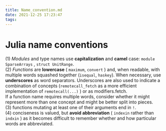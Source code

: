 ```yaml
---
title: Name_convention.md
date: 2021-12-25 17:23:47
tags:
---
```

# Julia name conventions 
(1) *Modules* and type names use **capitalization** and **camel** case: `module SparseArrays` , `struct UnitRange`.    
(2) *Functions* are **lowercase** ( `maximum`, `convert` ) and, when readable, with multiple words squashed together (`isequal`, `haskey`). When necessary, use **underscores** as word separators. Underscores are also used to indicate a combination of concepts (`remotecall_fetch` as a more efficient implementation of `remotecall(...)` ) or as modifiers.fetch.  
If a function name requires multiple words, consider whether it might represent more than one concept and might be better split into pieces.  
(3) functions mutating at least one of their arguments end in `!`.   
(4) conciseness is valued, but **avoid abbreviation** ( `indexin` rather than `indxin` ) as it becomes difficult to remember whether and how particular words are abbreviated.